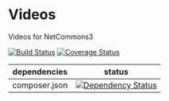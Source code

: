 # Videos
Videos for NetCommons3 

[![Build Status](https://travis-ci.org/NetCommons3/Videos.svg?branch=master)](https://travis-ci.org/NetCommons3/Videos)
[![Coverage Status](https://img.shields.io/coveralls/NetCommons3/Videos.svg)](https://coveralls.io/r/NetCommons3/Videos?branch=master)

| dependencies | status |
| ------------ | ------ |
| composer.json | [![Dependency Status](https://www.versioneye.com/user/projects/54f93a5cfcd47aaf49000082/badge.svg?style=flat)](https://www.versioneye.com/user/projects/54f93a5cfcd47aaf49000082) |
